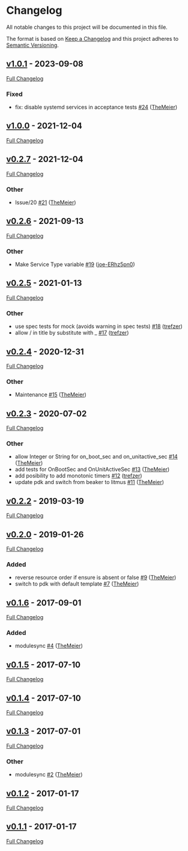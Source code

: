 <!-- markdownlint-disable MD024 -->
# Changelog

All notable changes to this project will be documented in this file.

The format is based on [Keep a Changelog](http://keepachangelog.com/en/1.0.0/) and this project adheres to [Semantic Versioning](http://semver.org).

## [v1.0.1](https://github.com/TheMeier/themeier-systemd_cron/tree/v1.0.1) - 2023-09-08

[Full Changelog](https://github.com/TheMeier/themeier-systemd_cron/compare/v1.0.0...v1.0.1)

### Fixed

- fix: disable systemd services in acceptance tests [#24](https://github.com/TheMeier/themeier-systemd_cron/pull/24) ([TheMeier](https://github.com/TheMeier))

## [v1.0.0](https://github.com/TheMeier/themeier-systemd_cron/tree/v1.0.0) - 2021-12-04

[Full Changelog](https://github.com/TheMeier/themeier-systemd_cron/compare/v0.2.7...v1.0.0)

## [v0.2.7](https://github.com/TheMeier/themeier-systemd_cron/tree/v0.2.7) - 2021-12-04

[Full Changelog](https://github.com/TheMeier/themeier-systemd_cron/compare/v0.2.6...v0.2.7)

### Other

- Issue/20 [#21](https://github.com/TheMeier/themeier-systemd_cron/pull/21) ([TheMeier](https://github.com/TheMeier))

## [v0.2.6](https://github.com/TheMeier/themeier-systemd_cron/tree/v0.2.6) - 2021-09-13

[Full Changelog](https://github.com/TheMeier/themeier-systemd_cron/compare/v0.2.5...v0.2.6)

### Other

- Make Service Type variable [#19](https://github.com/TheMeier/themeier-systemd_cron/pull/19) ([joe-ERhz5pn0](https://github.com/joe-ERhz5pn0))

## [v0.2.5](https://github.com/TheMeier/themeier-systemd_cron/tree/v0.2.5) - 2021-01-13

[Full Changelog](https://github.com/TheMeier/themeier-systemd_cron/compare/v0.2.4...v0.2.5)

### Other

- use spec tests for mock (avoids warning in spec tests) [#18](https://github.com/TheMeier/themeier-systemd_cron/pull/18) ([trefzer](https://github.com/trefzer))
- allow / in title by substitute with _ [#17](https://github.com/TheMeier/themeier-systemd_cron/pull/17) ([trefzer](https://github.com/trefzer))

## [v0.2.4](https://github.com/TheMeier/themeier-systemd_cron/tree/v0.2.4) - 2020-12-31

[Full Changelog](https://github.com/TheMeier/themeier-systemd_cron/compare/v0.2.3...v0.2.4)

### Other

- Maintenance [#15](https://github.com/TheMeier/themeier-systemd_cron/pull/15) ([TheMeier](https://github.com/TheMeier))

## [v0.2.3](https://github.com/TheMeier/themeier-systemd_cron/tree/v0.2.3) - 2020-07-02

[Full Changelog](https://github.com/TheMeier/themeier-systemd_cron/compare/v0.2.2...v0.2.3)

### Other

- allow Integer or String for on_boot_sec and on_unitactive_sec [#14](https://github.com/TheMeier/themeier-systemd_cron/pull/14) ([TheMeier](https://github.com/TheMeier))
- add tests for OnBootSec and OnUnitActiveSec [#13](https://github.com/TheMeier/themeier-systemd_cron/pull/13) ([TheMeier](https://github.com/TheMeier))
- add posibility to add monotonic timers [#12](https://github.com/TheMeier/themeier-systemd_cron/pull/12) ([trefzer](https://github.com/trefzer))
- update pdk and switch from beaker to litmus [#11](https://github.com/TheMeier/themeier-systemd_cron/pull/11) ([TheMeier](https://github.com/TheMeier))

## [v0.2.2](https://github.com/TheMeier/themeier-systemd_cron/tree/v0.2.2) - 2019-03-19

[Full Changelog](https://github.com/TheMeier/themeier-systemd_cron/compare/v0.2.0...v0.2.2)

## [v0.2.0](https://github.com/TheMeier/themeier-systemd_cron/tree/v0.2.0) - 2019-01-26

[Full Changelog](https://github.com/TheMeier/themeier-systemd_cron/compare/v0.1.6...v0.2.0)

### Added

- reverse resource order if ensure is absent or false [#9](https://github.com/TheMeier/themeier-systemd_cron/pull/9) ([TheMeier](https://github.com/TheMeier))
- switch to pdk with default template [#7](https://github.com/TheMeier/themeier-systemd_cron/pull/7) ([TheMeier](https://github.com/TheMeier))

## [v0.1.6](https://github.com/TheMeier/themeier-systemd_cron/tree/v0.1.6) - 2017-09-01

[Full Changelog](https://github.com/TheMeier/themeier-systemd_cron/compare/v0.1.5...v0.1.6)

### Added

- modulesync [#4](https://github.com/TheMeier/themeier-systemd_cron/pull/4) ([TheMeier](https://github.com/TheMeier))

## [v0.1.5](https://github.com/TheMeier/themeier-systemd_cron/tree/v0.1.5) - 2017-07-10

[Full Changelog](https://github.com/TheMeier/themeier-systemd_cron/compare/v0.1.4...v0.1.5)

## [v0.1.4](https://github.com/TheMeier/themeier-systemd_cron/tree/v0.1.4) - 2017-07-10

[Full Changelog](https://github.com/TheMeier/themeier-systemd_cron/compare/v0.1.3...v0.1.4)

## [v0.1.3](https://github.com/TheMeier/themeier-systemd_cron/tree/v0.1.3) - 2017-07-01

[Full Changelog](https://github.com/TheMeier/themeier-systemd_cron/compare/v0.1.2...v0.1.3)

### Other

- modulesync [#2](https://github.com/TheMeier/themeier-systemd_cron/pull/2) ([TheMeier](https://github.com/TheMeier))

## [v0.1.2](https://github.com/TheMeier/themeier-systemd_cron/tree/v0.1.2) - 2017-01-17

[Full Changelog](https://github.com/TheMeier/themeier-systemd_cron/compare/v0.1.1...v0.1.2)

## [v0.1.1](https://github.com/TheMeier/themeier-systemd_cron/tree/v0.1.1) - 2017-01-17

[Full Changelog](https://github.com/TheMeier/themeier-systemd_cron/compare/9330f312f081077c69bb68f1b119b3a7c069784e...v0.1.1)
